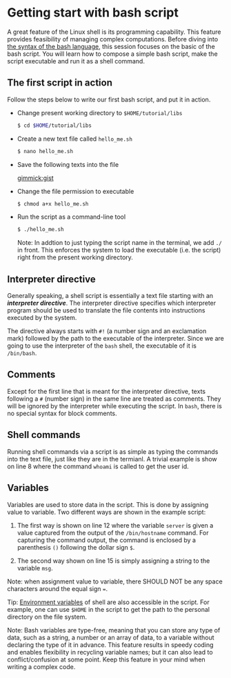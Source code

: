 # Getting start with bash script 

A great feature of the Linux shell is its programming capability. This feature provides feasibility of managing complex computations. Before diving into [the syntax of the bash language](language.md), this session focuses on the basic of the bash script.  You will learn how to compose a simple bash script, make the script executable and run it as a shell command.

## The first script in action

Follow the steps below to write our first bash script, and put it in action.

- Change present working directory to `$HOME/tutorial/libs`

  ```bash
  $ cd $HOME/tutorial/libs
  ```

- Create a new text file called `hello_me.sh`

  ```bash
  $ nano hello_me.sh 
  ```

- Save the following texts into the file

  [gimmick:gist](ba8bdfc60ba76e65b044)

- Change the file permission to executable

  ```bash
  $ chmod a+x hello_me.sh
  ```

- Run the script as a command-line tool

  ```bash
  $ ./hello_me.sh
  ```

  Note: In addtion to just typing the script name in the terminal, we add `./` in front.  This enforces the system to load the executable (i.e. the script) right from the present working directory.

## Interpreter directive

Generally speaking, a shell script is essentially a text file starting with an ___interpreter directive___.  The interpreter directive specifies which interpreter program should be used to translate the file contents into instructions executed by the system. 

The directive always starts with `#!` (a number sign and an exclamation mark) followed by the path to the executable of the interpreter.  Since we are going to use the interpreter of the `bash` shell, the executable of it is `/bin/bash`.  

## Comments
Except for the first line that is meant for the interpreter directive, texts following a `#` (number sign) in the same line are treated as comments.  They will be ignored by the interpreter while executing the script.  In `bash`, there is no special syntax for block comments.

## Shell commands

Running shell commands via a script is as simple as typing the commands into the text file, just like they are in the termianl.  A trivial example is show on line 8 where the command `whoami` is called to get the user id.

## Variables

Variables are used to store data in the script. This is done by assigning value to variable. Two different ways are shown in the example script:

1. The first way is shown on line 12 where the variable `server` is given a value captured from the output of the `/bin/hostname` command.  For capturing the command output, the command is enclosed by a parenthesis `()` following the dollar sign `$`.

2. The second way shown on line 15 is simply assigning a string to the variable `msg`.

Note: when assignment value to variable, there SHOULD NOT be any space characters around the equal sign `=`.

Tip: [Environment variables](/linux/practice/start.md#Environment_variables) of shell are also accessible in the script.  For example, one can use `$HOME` in the script to get the path to the personal directory on the file system.

Note: Bash variables are type-free, meaning that you can store any type of data, such as a string, a number or an array of data, to a variable without declaring the type of it in advance. This feature results in speedy coding and enables flexibility in recycling variable names; but it can also lead to conflict/confusion at some point. Keep this feature in your mind when writing a complex code.
